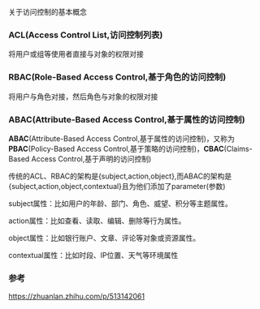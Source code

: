 关于访问控制的基本概念

### ACL(Access Control List,访问控制列表)

将用户或组等使用者直接与对象的权限对接

### RBAC(Role-Based Access Control,基于角色的访问控制)

将用户与角色对接，然后角色与对象的权限对接

### ABAC(Attribute-Based Access Control,基于属性的访问控制)

**ABAC**(Attribute-Based Access Control,基于属性的访问控制)，又称为**PBAC**(Policy-Based Access Control,基于策略的访问控制)，**CBAC**(Claims-Based Access Control,基于声明的访问控制)

传统的ACL、RBAC的架构是{subject,action,object},而ABAC的架构是{subject,action,object,contextual}且为他们添加了parameter(参数)

subject属性：比如用户的年龄、部门、角色、威望、积分等主题属性。

action属性：比如查看、读取、编辑、删除等行为属性。

object属性：比如银行账户、文章、评论等对象或资源属性。

contextual属性：比如时段、IP位置、天气等环境属性



### 参考

https://zhuanlan.zhihu.com/p/513142061